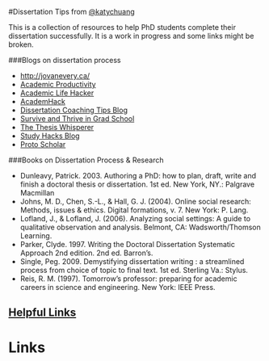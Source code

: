 #Dissertation Tips
from [@katychuang][1]

This is a collection of resources to help PhD students complete their dissertation successfully. It is a work in progress and some links might be broken. 

###Blogs on dissertation process

* http://jovanevery.ca/
* [Academic Productivity](http://www.academicproductivity.com/)
* [Academic Life Hacker](http://academiclifehacker.wordpress.com/)
* [AcademHack](http://academhack.outsidethetext.com/home/category/blog/)
* [Dissertation Coaching Tips Blog](http://completeyourdissertation.com/blog/)
* [Survive and Thrive in Grad School](http://eebatou.wordpress.com/)
* [The Thesis Whisperer](http://thethesiswhisperer.wordpress.com/)
* [Study Hacks Blog](http://calnewport.com/blog/)
* [Proto Scholar](http://protoscholar.com/)

###Books on Dissertation Process & Research

* Dunleavy, Patrick. 2003. Authoring a PhD: how to plan, draft, write and finish a doctoral thesis or dissertation. 1st ed. New York, NY.: Palgrave Macmillan
* Johns, M. D., Chen, S.-L., & Hall, G. J. (2004). Online social research: Methods, issues & ethics. Digital formations, v. 7. New York: P. Lang.
* Lofland, J., & Lofland, J. (2006). Analyzing social settings: A guide to qualitative observation and analysis. Belmont, CA: Wadsworth/Thomson Learning.
* Parker, Clyde. 1997. Writing the Doctoral Dissertation Systematic Approach 2nd edition.  2nd ed. Barron’s.
* Single, Peg. 2009. Demystifying dissertation writing : a streamlined process from choice of topic to final text. 1st ed. Sterling Va.: Stylus.  
* Reis, R. M. (1997). Tomorrow’s professor: preparing for academic careers in science and engineering. New York: IEEE Press.

[Helpful Links][2]
---

# Links

[1]: http://twitter.com/katychuang
[2]: http://cci.drexel.edu/faculty/sgasson/IS-readings.html
